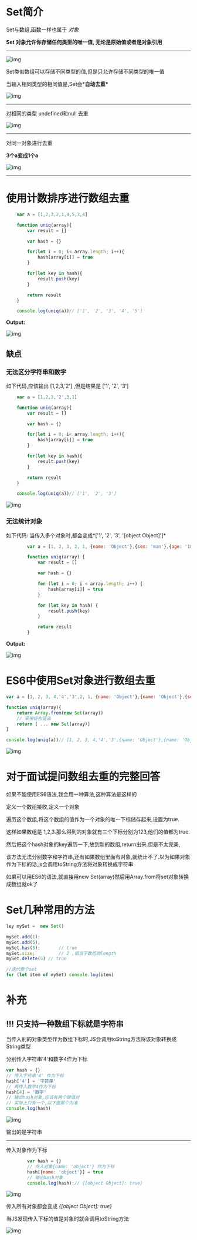 # Set简介

Set与数组,函数一样也属于 *对象*

**Set 对象允许你存储任何类型的唯一值, 无论是原始值或者是对象引用**

------

![img](https://cdn.nlark.com/yuque/0/2022/png/32474867/1663093366990-48be7403-1ade-4d7e-9090-425926a4f151.png)

Set类似数组可以存储不同类型的值,但是只允许存储不同类型的唯一值

当输入相同类型的相同值是,Set会***自动去重\***

![img](https://cdn.nlark.com/yuque/0/2022/png/32474867/1663093419970-13abff22-9084-4add-aeea-9c6644dc5509.png)

------

对相同的类型 undefined和null  去重

![img](https://cdn.nlark.com/yuque/0/2022/png/32474867/1663093576369-d86cf614-88b7-4c62-b74d-9d173dcf9c75.png)

------

对同一对象进行去重

**3个a变成1个a**

![img](https://cdn.nlark.com/yuque/0/2022/png/32474867/1663093623352-f3dad366-f253-4277-9ee3-13f00044f3a4.png)

------

# 使用计数排序进行数组去重

```javascript
    var a = [1,2,3,2,1,4,5,3,4]

    function uniq(array){
        var result = []

        var hash = {}

        for(let i = 0; i< array.length; i++){
            hash[array[i]] = true
        }

        for(let key in hash){
            result.push(key)
        }

        return result
    }

    console.log(uniq(a))// ['1', '2', '3', '4', '5']
```

**Output:**

![img](https://cdn.nlark.com/yuque/0/2022/png/32474867/1663094237894-ead53767-f88b-45b2-bb25-9b2ffd2e0781.png)

## 缺点

### 无法区分字符串和数字

如下代码,应该输出 [1,2,3,'2'] ,但是结果是  ['1', '2', '3']

```javascript
    var a = [1,2,3,'2',3,1]

    function uniq(array){
        var result = []

        var hash = {}

        for(let i = 0; i< array.length; i++){
            hash[array[i]] = true
        }

        for(let key in hash){
            result.push(key)
        }

        return result
    }

    console.log(uniq(a))// ['1', '2', '3']
```

![img](https://cdn.nlark.com/yuque/0/2022/png/32474867/1663094557343-e969eb6e-68bb-4f20-92d5-50b06d5cee5f.png)

### 无法统计对象

如下代码: 当传入多个对象时,都会变成*['1', '2', '3', '[object Object]']*

```javascript
        var a = [1, 2, 3, 2, 1, {name: 'Object'},{sex: 'man'},{age: '18'}]

        function uniq(array) {
            var result = []

            var hash = {}

            for (let i = 0; i < array.length; i++) {
                hash[array[i]] = true
            }

            for (let key in hash) {
                result.push(key)
            }

            return result
        }
```

**Output:**

![img](https://cdn.nlark.com/yuque/0/2022/png/32474867/1663095788050-2fe3dc3b-c8a7-4c24-a8d1-60ed640daf44.png)





# ES6中使用Set对象进行数组去重

```javascript
var a = [1, 2, 3, 4,'4','3',2, 1, {name: 'Object'},{name: 'Object'},{sex: 'man'},{age: '18'}]

function uniq(array){
    return Array.from(new Set(array))
    // 采用析构语法
    return [ ... new Set(array)]
}

console.log(uniq(a))// [1, 2, 3, 4,'4','3',{name: 'Object'},{name: 'Object'},{sex: 'man'},{age: '18'}]
```

![img](https://cdn.nlark.com/yuque/0/2022/png/32474867/1663096306990-6a8fe37c-86c2-43d8-b4a5-04ef4fa20f84.png)



# 对于面试提问数组去重的完整回答

如果不能使用ES6语法,我会用一种算法,这种算法是这样的

定义一个数组接收,定义一个对象 

遍历这个数组,将这个数组的值作为一个对象的唯一下标储存起来,设置为true.

这样如果数组是 1,2,3.那么得到的对象就有三个下标分别为123,他们的值都为true.

然后把这个hash对象的key遍历一下,放到新的数组,return出来.但是不太完美,

该方法无法分别数字和字符串,还有如果数组里面有对象,就统计不了.以为如果对象作为下标的话,js会调用toString方法将对象转换成字符串

如果可以用ES6的语法,就直接用new Set(array)然后用Array.from将set对象转换成数组就ok了

# Set几种常用的方法

```javascript
ley mySet =  new Set()

mySet.add(1);
mySet.add(5);
mySet.has(5);		// true
mySet.size; 		// 2 ,相当于数组的length
mySet.delete(5) // true

//迭代整个set
for (let item of mySet) console.log(item)
```

# 补充

## !!! 只支持一种数组下标就是字符串

当传入别的对象类型作为数组下标时,JS会调用toString方法将该对象转换成String类型

分别传入字符串'4'和数字4作为下标

```javascript
var hash = {}
// 传入字符串'4' 作为下标
hash['4'] = '字符串'
// 再传入数字4作为下标
hash[4] = '数字'
// 输出hash对象,应该有两个键值对
// 实际上只有一个,以下面那个为准
console.log(hash)
```

![img](https://cdn.nlark.com/yuque/0/2022/png/32474867/1663094798246-68eb4216-e053-48cf-8910-08ab2cab25a1.png)

输出的是字符串

------

传入对象作为下标

```javascript
        var hash = {}
        // 传入对象{name: 'object'} 作为下标
        hash[{name: 'object'}] = true
        // 输出hash对象
        console.log(hash);// {[object Object]: true}
```

![img](https://cdn.nlark.com/yuque/0/2022/png/32474867/1663095319792-00ddad68-f530-40c9-b319-0f6155d28f72.png)

传入所有对象都会变成  *{[object Object]: true}*

 当JS发现传入下标的值是对象时就会调用toString方法

![img](https://cdn.nlark.com/yuque/0/2022/png/32474867/1663095678915-4cf71837-5452-48b4-9151-5cdaa26dab5a.png)
